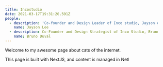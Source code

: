 ```yaml
---
title: Incostudio 
date: 2021-03-17T19:31:20.591Z
people:
  - description: 'Co-founder and Design Leader of Inco studio, Jayson draws from his diverse background of experience in Europe and Australia. His projects stretch across multiple sectors. Jayson expertly crafts environments that celebrate human interaction and experience.'
    name: Jayson Lee
  - description: Co-Founder and Design Strategist of Inco Studio, Bruno is committed to seeking unique and innovative solutions. His specialisation in strategy and design thinking steers the team towards high user-centred quality outcomes. Bruno has vast experience with a variety of positions in leading architectural and design firms.
    name: Bruno Duval
---
```

Welcome to my awesome page about cats of the internet.

This page is built with NextJS, and content is managed in Netl